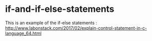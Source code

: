 # if-and-if-else-statements
This is an example of the if-else statements : http://www.labonstack.com/2017/02/explain-control-statement-in-c-language_64.html
